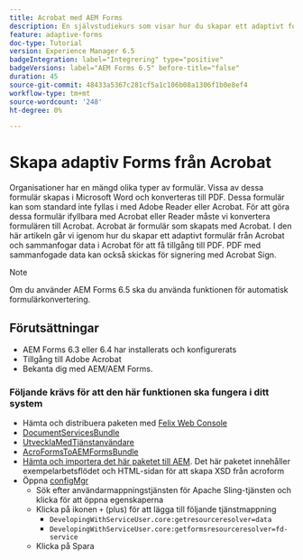 ```yaml
---
title: Acrobat med AEM Forms
description: En självstudiekurs som visar hur du skapar ett adaptivt formulär med Acrobat och sammanfogar data för att få en PDF. PDF med sammanfogade data kan sedan skickas för signering med Acrobat Sign.
feature: adaptive-forms
doc-type: Tutorial
version: Experience Manager 6.5
badgeIntegration: label="Integrering" type="positive"
badgeVersions: label="AEM Forms 6.5" before-title="false"
duration: 45
source-git-commit: 48433a5367c281cf5a1c106b08a1306f1b0e8ef4
workflow-type: tm+mt
source-wordcount: '248'
ht-degree: 0%

---
```



# Skapa adaptiv Forms från Acrobat

Organisationer har en mängd olika typer av formulär. Vissa av dessa formulär skapas i Microsoft Word och konverteras till PDF. Dessa formulär kan som standard inte fyllas i med Adobe Reader eller Acrobat. För att göra dessa formulär ifyllbara med Acrobat eller Reader måste vi konvertera formulären till Acrobat. Acrobat är formulär som skapats med Acrobat. I den här artikeln går vi igenom hur du skapar ett adaptivt formulär från Acrobat och sammanfogar data i Acrobat för att få tillgång till PDF. PDF med sammanfogade data kan också skickas för signering med Acrobat Sign.

>[!NOTE]
>
>Om du använder AEM Forms 6.5 ska du använda funktionen för automatisk formulärkonvertering.

## Förutsättningar

* AEM Forms 6.3 eller 6.4 har installerats och konfigurerats
* Tillgång till Adobe Acrobat
* Bekanta dig med AEM/AEM Forms.

### Följande krävs för att den här funktionen ska fungera i ditt system

* Hämta och distribuera paketen med [Felix Web Console](http://localhost:4502/system/console/bundles)
* [DocumentServicesBundle](/help/forms/assets/common-osgi-bundles/AEMFormsDocumentServices.core-1.0-SNAPSHOT.jar)
* [UtvecklaMedTjänstanvändare](/help/forms/assets/common-osgi-bundles/DevelopingWithServiceUser.jar)
* [AcroFormsToAEMFormsBundle](https://forms.enablementadobe.com/content/DemoServerBundles/AcroFormToAEMForm.core-1.0-SNAPSHOT.jar)
* [Hämta och importera det här paketet till AEM](assets/acro-form-aem-form.zip). Det här paketet innehåller exempelarbetsflödet och HTML-sidan för att skapa XSD från acroform
* Öppna [configMgr](http://localhost:4502/system/console/configMgr)
   * Sök efter användarmappningstjänsten för Apache Sling-tjänsten och klicka för att öppna egenskaperna
   * Klicka på ikonen `+` (plus) för att lägga till följande tjänstmappning
      * `DevelopingWithServiceUser.core:getresourceresolver=data`
      * `DevelopingWithServiceUser.core:getformsresourceresolver=fd-service`
   * Klicka på Spara
